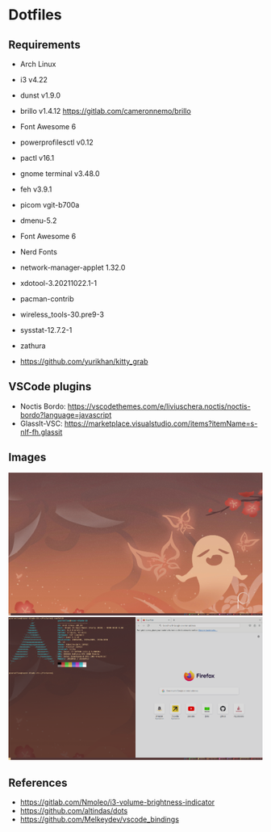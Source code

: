 # Dotfiles

## Requirements

- Arch Linux
- i3 v4.22
- dunst v1.9.0
- brillo v1.4.12 https://gitlab.com/cameronnemo/brillo
- Font Awesome 6
- powerprofilesctl v0.12
- pactl v16.1
- gnome terminal v3.48.0
- feh v3.9.1
- picom vgit-b700a
- dmenu-5.2
- Font Awesome 6
- Nerd Fonts
- network-manager-applet 1.32.0
- xdotool-3.20211022.1-1
- pacman-contrib
- wireless_tools-30.pre9-3
- sysstat-12.7.2-1
- zathura


- https://github.com/yurikhan/kitty_grab

## VSCode plugins
- Noctis Bordo: https://vscodethemes.com/e/liviuschera.noctis/noctis-bordo?language=javascript
- GlassIt-VSC: https://marketplace.visualstudio.com/items?itemName=s-nlf-fh.glassit


## Images
![image](./images/1.png)
![image](./images/2.png)

## References

- https://gitlab.com/Nmoleo/i3-volume-brightness-indicator
- https://github.com/altindas/dots
- https://github.com/Melkeydev/vscode_bindings
